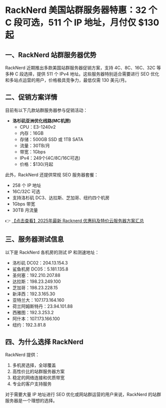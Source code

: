 # RackNerd 美国站群服务器特惠：32 个 C 段可选，511 个 IP 地址，月付仅 $130 起

## 一、RackNerd 站群服务器优势

RackNerd 近期推出多款美国站群服务器促销方案，支持 4C、8C、16C、32C 等多种 C 段选择，提供 511 个 IPv4 地址。这些服务器特别适合需要进行 SEO 优化和多站点运营的用户，价格极具竞争力，最低仅需 130 美元/月。

## 二、促销方案详情

目前有以下几款站群服务器参与促销活动：

- **洛杉矶亚洲优化线路(MC机房)**
  - CPU：E3-1240v2
  - 内存：16GB
  - 存储：500GB SSD 或 1TB SATA
  - 流量：30TB/月
  - 带宽：1Gbps
  - IPv4：249个(4C/8C/16C可选)
  - 价格：$130/月起

此外，RackNerd 还提供常规 SEO 服务器套餐：
- 258 个 IP 地址
- 16C/32C 可选
- 支持洛杉矶 DC3、达拉斯、芝加哥、纽约四个机房
- 1Gbps 带宽
- 30TB 月流量

👉 [【点击查看】2025年最新 Racknerd 优惠码及特价云服务器方案汇总](https://bit.ly/Rack_Nerd)

## 三、服务器测试信息

以下是 RackNerd 各机房的测试 IP 和测速地址：

- 洛杉矶 DC02：204.13.154.3
- 鲨鱼机房 DC05：5.181.135.8
- 圣何塞：192.210.207.88
- 达拉斯：198.23.249.100
- 芝加哥：198.23.228.15
- 新泽西：192.3.165.30
- 亚特兰大：107.173.164.160
- 荷兰阿姆斯特丹：23.94.101.88
- 西雅图：192.3.253.2
- 阿什本：107.173.166.100
- 纽约：192.3.81.8

## 四、为什么选择 RackNerd

RackNerd 提供：
1. 多机房选择，全球覆盖
2. 高性价比的站群服务器方案
3. 稳定的网络连接和优质带宽
4. 专业的客户支持服务

对于需要大量 IP 地址进行 SEO 优化或网站群运营的用户来说，RackNerd 的站群服务器是一个理想的选择。